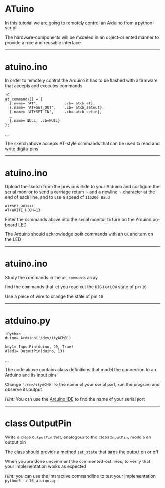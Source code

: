 <!--

                  Copyright (C)  2017  Leonard Göhrs.
   Permission is granted to copy, distribute and/or modify this document
    under the terms of the GNU Free Documentation License, Version 1.3
     or any later version published by the Free Software Foundation;
  with no Invariant Sections, no Front-Cover Texts, and no Back-Cover Texts.
      A copy of the license is included in the file "LICENSE-FDL.txt".

-->

ATuino
======

In this tutorial we are going to remotely
control an Arduino from a python-script

The hardware-components will be modeled in
an object-oriented manner to provide a
nice and reusable interface

---

atuino.ino
==========

In order to remotely control the Arduino
it has to be flashed with a firmware that accepts
and executes commands

    !C
    at_commands[] = {
      {.name= "AT",            .cb= atcb_at},
      {.name= "AT+SET_OUT",    .cb= atcb_setout},
      {.name= "AT+SET_IN",     .cb= atcb_setin},
      …
      {.name= NULL, .cb=NULL}
    };

[…][code_atuino_ino]

The sketch above accepts AT-style commands
that can be used to read and write digital pins

---

atuino.ino
==========

Upload the sketch from the previous slide to
your Arduino and configure the
[serial monitor][ref_serial_monitor]
to send a carriage return `␍` and a newline `␊`
character at the end of each line, and to
use a speed of `115200 Baud`

    AT+SET_OUT=13
    AT+WRITE_HIGH=13

Enter the commands above into the serial monitor
to turn on the Arduino on-board LED

The Arduino should
acknowledge both commands with an `OK`
and turn on the LED

---

atuino.ino
==========

Study the commands in the `at_commands` array

find the commands that let you read out the
`HIGH` or `LOW` state of pin `10`

Use a piece of wire to change the state of pin `10`

---

atduino.py
==========

    !Python
    duino= Arduino('/dev/ttyACM0')

    key1= InputPin(duino, 10, True)
    #led1= OutputPin(duino, 13)

[…][code_atuino_py]

The code above contains class definitions
that model the connection to an Arduino
and its input pins

Change `'/dev/ttyACM0'` to the name of
your serial port, run the program and
observe its output

_Hint:_ You can use the
[Arduino IDE][img_port_name] to find the
name of your serial port

---

class OutputPin
===============

Write a class `OutputPin` that, analogous to
the class `InputPin`, models an output pin

The class should provide a method
`set_state` that turns the output
on or off

When you are done uncomment the commented-out lines,
to verify that your implementation
works as expected

_Hint:_ you can use the interactive commandline
to test your implementation `python3 -i 16_atuino.py`

[code_atuino_ino]: examples/16_atuino.ino
[code_atuino_py]: examples/16_atuino.py

[img_port_name]: images/16_port_name.png

[ref_serial_monitor]: 11-serial-io.html#slide_11
